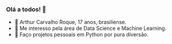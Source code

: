 ### Olá a todos! 👋

* 👦 Arthur Carvalho Roque, 17 anos, brasiliense. 
* 🤖 Me interesso pela área de Data Science e Machine Learning.
* 🐍 Faço projetos pessoais em Python por pura diversão. 


<!---
ArthurRoque/ArthurRoque is a ✨ special ✨ repository because its `README.md` (this file) appears on your GitHub profile.
You can click the Preview link to take a look at your changes.
--->

